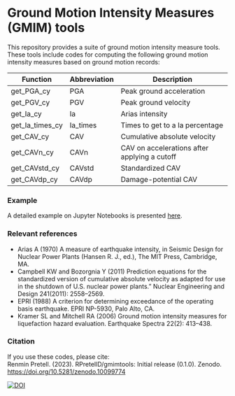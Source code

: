 # Ground Motion Intensity Measures (GMIM) tools

This repository provides a suite of ground motion intensity measure tools. These tools include codes for computing the following ground motion intensity measures based on ground motion records: 

| Function        | Abbreviation | Description                                     |
|-----------------|--------------|-------------------------------------------------| 
| get_PGA_cy      | PGA          | Peak ground acceleration                        |
| get_PGV_cy      | PGV          | Peak ground velocity                            |
| get_Ia_cy       | Ia           | Arias intensity                                 |
| get_Ia_times_cy | Ia_times     | Times to get to a Ia percentage                 |
| get_CAV_cy      | CAV          | Cumulative absolute velocity                    |             
| get_CAVn_cy     | CAVn         | CAV on accelerations after applying a cutoff    |
| get_CAVstd_cy   | CAVstd       | Standardized CAV                                |
| get_CAVdp_cy    | CAVdp        | Damage-potential CAV                            |


### Example
A detailed example on Jupyter Notebooks is presented [here](https://github.com/RPretellD/gmimtools/blob/main/Examples/gmimtools_Example_1.ipynb).


### Relevant references
- Arias A (1970) A measure of earthquake intensity, in Seismic Design for Nuclear Power Plants (Hansen R. J., ed.), The MIT Press, Cambridge, MA. 
- Campbell KW and Bozorgnia Y (2011) Prediction equations for the standardized version of cumulative absolute velocity as adapted for use in the shutdown of U.S. nuclear power plants.” Nuclear Engineering and Design 241(2011): 2558–2569.
- EPRI (1988) A criterion for determining exceedance of the operating basis earthquake. EPRI NP-5930, Palo Alto, CA. 
- Kramer SL and Mitchell RA (2006) Ground motion intensity measures for liquefaction hazard evaluation. Earthquake Spectra 22(2): 413–438. 


### Citation
If you use these codes, please cite:<br>
Renmin Pretell. (2023). RPretellD/gmimtools: Initial release (0.1.0). Zenodo. https://doi.org/10.5281/zenodo.10099774 <br>

[![DOI](https://zenodo.org/badge/716446151.svg)](https://zenodo.org/doi/10.5281/zenodo.10099773)